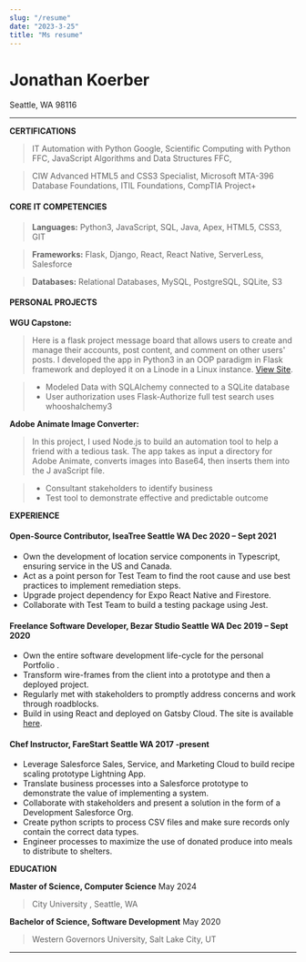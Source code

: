 ```yaml
---
slug: "/resume"
date: "2023-3-25"
title: "Ms resume"
---
```


# Jonathan Koerber

Seattle, WA 98116
____


**CERTIFICATIONS**

>IT Automation with Python Google, Scientific Computing with Python FFC, JavaScript Algorithms and Data Structures FFC, 

> CIW Advanced HTML5 and CSS3 Specialist, Microsoft MTA-396 Database Foundations, ITIL Foundations, CompTIA Project+

#### **CORE IT COMPETENCIES** 

>  **Languages:**		Python3, JavaScript, SQL, Java, Apex, HTML5, CSS3, GIT

>  **Frameworks:** 		Flask, Django, React, React Native, ServerLess, Salesforce

> **Databases:**		Relational Databases, MySQL, PostgreSQL, SQLite, S3

#### **PERSONAL PROJECTS**



**WGU Capstone:** 	
> Here is a flask project message board that allows users to create and manage their accounts, post content, 	and comment on other users' posts. I developed the app in Python3 in an OOP paradigm in Flask framework and deployed it 	on a Linode in a  Linux instance. [View Site](http://192.81.133.218/).

> - Modeled Data with SQLAlchemy connected to a SQLite database
> - User authorization uses Flask-Authorize full test search uses whooshalchemy3

**Adobe Animate Image Converter:** 	
> In this project, I used Node.js to build an automation tool to help a friend with a tedious 	task. The app takes as input a directory for Adobe Animate, converts images into Base64, then inserts them into the J	avaScript file. 

> - Consultant stakeholders to identify business
> - Test tool to demonstrate effective and predictable outcome


**EXPERIENCE**

#### Open-Source Contributor, **IseaTree** Seattle WA			Dec 2020 – Sept 2021
- Own the development of location service components in Typescript, ensuring service in the US and Canada.  
- Act as a point person for Test Team to find the root cause and use best practices to implement remediation steps.
- Upgrade project dependency for Expo React Native and Firestore. 
- Collaborate with Test Team to build a testing package using Jest. 

#### Freelance Software Developer, **Bezar Studio** Seattle WA			Dec 2019 – Sept 2020

- Own the entire software development life-cycle for the personal Portfolio . 
- Transform wire-frames from the client into a prototype and then a deployed project. 
- Regularly met with stakeholders to promptly address concerns and work through roadblocks.
- Build in using React and deployed on Gatsby Cloud.  The site is available [here](https://celyhenriquez.gatsbyjs.io/).

#### Chef Instructor, **FareStart** Seattle WA 						 2017 -present
- Leverage Salesforce Sales, Service, and Marketing Cloud to build recipe scaling prototype Lightning App.
- Translate business processes into a Salesforce prototype to demonstrate the value of implementing a system.
- Collaborate with stakeholders and present a solution in the form of a Development Salesforce Org.
- Create python scripts to process CSV files and make sure records only contain the correct data types.
-  Engineer processes to maximize the use of donated produce into meals to distribute to shelters.    

**EDUCATION**

**Master of Science, Computer Science**        					 			May 2024

> City University , Seattle, WA

**Bachelor of Science, Software Development**	                					 	May 2020

> Western Governors University, Salt Lake City, UT

____